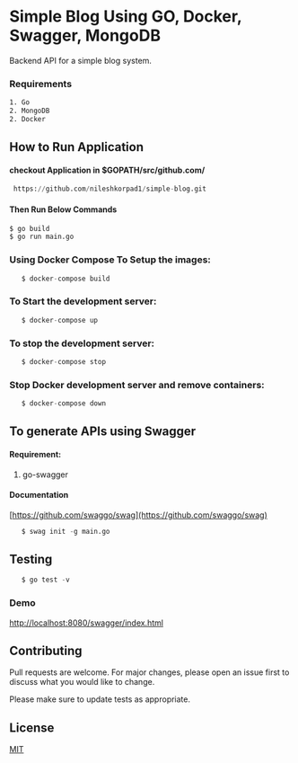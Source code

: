 # Simple Blog Using GO, Docker, Swagger, MongoDB

Backend API for a simple blog system.

### Requirements

```bash
1. Go
2. MongoDB
2. Docker
```

## How to Run Application

#### checkout Application in $GOPATH/src/github.com/<UserName>
```python
 https://github.com/nileshkorpad1/simple-blog.git
```

#### Then Run Below Commands

```bash
$ go build
$ go run main.go
```

### Using Docker Compose To Setup the images:

```python
   $ docker-compose build
```

### To Start the development server:

```python
   $ docker-compose up
```

### To stop the development server:

```python
   $ docker-compose stop
```


### Stop Docker development server and remove containers:

```python
   $ docker-compose down
```

## To generate APIs using Swagger

#### Requirement:

1. go-swagger

#### Documentation

[https://github.com/swaggo/swag](https://github.com/swaggo/swag)

```python
   $ swag init -g main.go
```

## Testing

```python
   $ go test -v
```

### Demo

[http://localhost:8080/swagger/index.html](http://localhost:8080/swagger/index.html)

## Contributing
Pull requests are welcome. For major changes, please open an issue first to discuss what you would like to change.

Please make sure to update tests as appropriate.

## License
[MIT](https://choosealicense.com/licenses/mit/)
